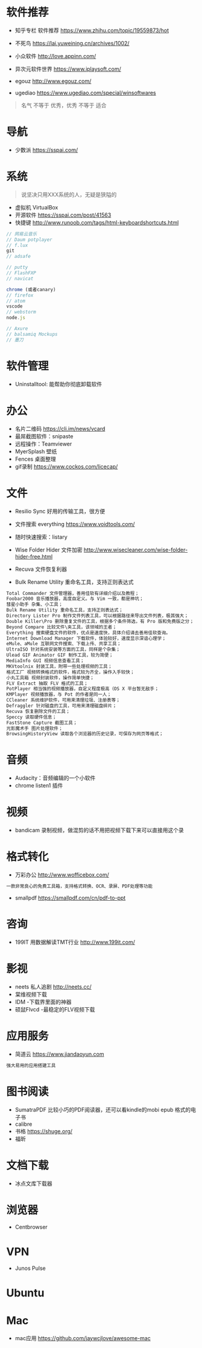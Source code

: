 # 软件推荐

- 知乎专栏 软件推荐 <https://www.zhihu.com/topic/19559873/hot>
- 不死鸟 <https://lai.yuweining.cn/archives/1002/>
- 小众软件 <http://love.appinn.com/>

- 异次元软件世界 <https://www.iplaysoft.com/>

- egouz <http://www.egouz.com/>

- ugediao <https://www.ugediao.com/special/winsoftwares>

> 名气 不等于 优秀，优秀 不等于 适合

# 导航

- 少数派 <https://sspai.com/>

# 系统

> 说坚决只用XXX系统的人，无疑是狭隘的

- 虚拟机 VirtualBox
- 开源软件 <https://sspai.com/post/41563>
- 快捷键 <http://www.runoob.com/tags/html-keyboardshortcuts.html>

```javascript
// 网易云音乐
// Daum potplayer
// f.lux
git
// adsafe

// putty
// FlashFXP
// navicat

chrome (或者canary)
// firefox
// atom
vscode
// webstorm
node.js

// Axure
// balsamiq Mockups
// 墨刀
```

# 软件管理

- Uninstalltool: 能帮助你彻底卸载软件

# 办公

- 名片二维码 <https://cli.im/news/vcard>
- 最屌截图软件：snipaste
- 远程操作：Teamviewer
- MyerSplash 壁纸
- Fences 桌面整理
- gif录制 <https://www.cockos.com/licecap/>

# 文件

- Resilio Sync 好用的传输工具，很方便
- 文件搜索 everything <https://www.voidtools.com/>
- 随时快速搜索：listary
- Wise Folder Hider 文件加密 <http://www.wisecleaner.com/wise-folder-hider-free.html>

- Recuva 文件恢复利器

- Bulk Rename Utility 重命名工具，支持正则表达式

```javascript
Total Commander 文件管理器，善用佳软有详细介绍以及教程；
Foobar2000 音乐播放器，高度自定义。与 Vim 一致，都是神坑；
彗星小助手 杂集、小工具；
Bulk Rename Utility 重命名工具，支持正则表达式；
Directory Lister Pro 制作文件列表工具，可以根据路径来导出文件列表，极其强大；
Double Killer\Pro 删除重复文件的工具，根据多个条件筛选，有 Pro 版和免费版之分；
Beyond Compare 比较文件\夹工具，该领域的王者；
Everything 搜索硬盘文件的软件，优点是速度快，具体介绍请去善用佳软查询。
Internet Download Manager 下载软件，体验较好，速度显示深谙心理学；
eMule、aMule 互联网文件搜索、下载上传、共享工具；
UltraISO 针对系统安装等方面的工具，同样是个杂集；
Ulead GIF Animator GIF 制作工具，较为简便；
MediaInfo GUI 视频信息查看工具；
MKVtoolnix 封装工具，附带一些处理视频的工具；
格式工厂 视频转换格式的软件，格式较为齐全，操作入手较快；
小丸工具箱 视频封装软件，操作简单快捷；
FLV Extract 抽取 FLV 格式的工具；
PotPlayer 相当强的视频播放器，自定义程度极高（OS X 平台暂无敌手；
KMPlayer 视频播放器，与 Pot 的作者是同一人；
CCleaner 系统维护软件，可用来清理垃圾、注册表等；
Defraggler 针对磁盘的工具，可用来清理磁盘碎片；
Recuva 恢复删除文件的工具；
Speccy 读取硬件信息；
FastStone Capture 截图工具；
光影魔术手 图片处理软件；
BrowsingHistoryView 读取各个浏览器的历史记录，可保存为网页等格式；
```

# 音频

- Audacity：音频编辑的一个小软件
- chrome listen1 插件

# 视频

- bandicam 录制视频，做混剪的话不用把视频下载下来可以直接用这个录

# 格式转化

- 万彩办公 <http://www.wofficebox.com/>

```javascript
一款非常良心的免费工具箱，支持格式转换、OCR、录屏、PDF处理等功能
```

- smallpdf <https://smallpdf.com/cn/pdf-to-ppt>

# 咨询

- 199IT 用数据解读TMT行业 <http://www.199it.com/>

# 影视

- neets 私人追剧 <http://neets.cc/>
- 棠维视频下载
- IDM -下载界里面的神器
- 硕鼠Flvcd -最稳定的FLV视频下载

# 应用服务

- 简道云 <https://www.jiandaoyun.com>

```javascript
强大易用的应用搭建工具
```

# 图书阅读

- SumatraPDF 比较小巧的PDF阅读器，还可以看kindle的mobi epub 格式的电子书
- calibre
- 书格 <https://shuge.org/>
- 福昕

# 文档下载

- 冰点文库下载器

# 浏览器

- Centbrowser

# VPN

- Junos Pulse

# Ubuntu

# Mac

- mac应用 <https://github.com/jaywcjlove/awesome-mac>
